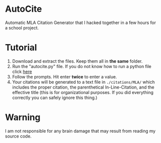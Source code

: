 # AutoCite
Automatic MLA Citation Generator that I hacked together in a few hours for a school project. 

# Tutorial
1. Download and extract the files. Keep them all in **the same** folder. 
2. Run the "autocite.py" file. If you do not know how to run a python file click [here](https://docs.python.org/3/faq/windows.html#how-do-i-run-a-python-program-under-windows)
3. Follow the prompts. Hit enter **twice** to enter a value.
4. Your citations will be generated to a text file in `./citations/MLA/` which includes the proper citation, the parenthetical In-Line-Citation, and the effective title (this is for organizational purposes. If you did everything correctly you can safely ignore this thing.)    

# Warning
I am not responsible for any brain damage that may result from reading my source code. 

